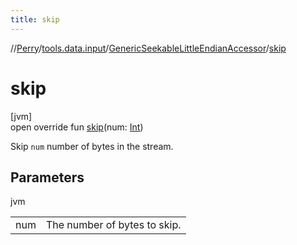 ```yaml
---
title: skip
---
```

//[Perry](../../../index.html)/[tools.data.input](../index.html)/[GenericSeekableLittleEndianAccessor](index.html)/[skip](skip.html)



# skip



[jvm]\
open override fun [skip](skip.html)(num: [Int](https://kotlinlang.org/api/latest/jvm/stdlib/kotlin/-int/index.html))



Skip <code>num</code> number of bytes in the stream.



## Parameters


jvm

| | |
|---|---|
| num | The number of bytes to skip. |




